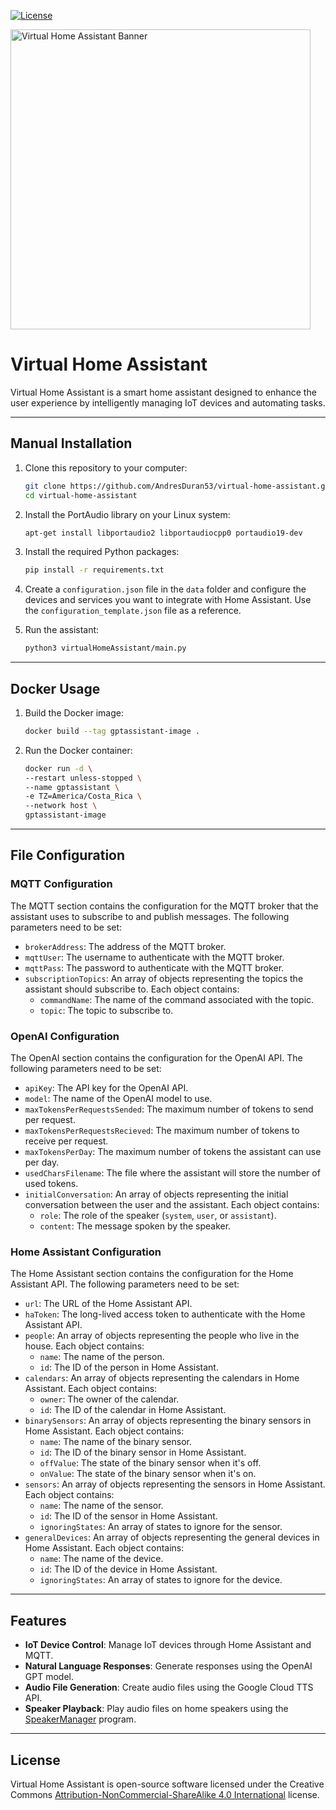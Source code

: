 [![License](https://img.shields.io/badge/license-CC%20BY--NC--SA%204.0-green)](https://creativecommons.org/licenses/by-nc-sa/4.0/deed.es)

<img width="480" src="media/vha_banner.png" alt="Virtual Home Assistant Banner">

# Virtual Home Assistant
Virtual Home Assistant is a smart home assistant designed to enhance the user experience by intelligently managing IoT devices and automating tasks.

---

## Manual Installation

1. Clone this repository to your computer:
    ```bash
    git clone https://github.com/AndresDuran53/virtual-home-assistant.git
    cd virtual-home-assistant
    ```

2. Install the PortAudio library on your Linux system:
    ```bash
    apt-get install libportaudio2 libportaudiocpp0 portaudio19-dev
    ```

3. Install the required Python packages:
    ```bash
    pip install -r requirements.txt
    ```

4. Create a `configuration.json` file in the `data` folder and configure the devices and services you want to integrate with Home Assistant. Use the `configuration_template.json` file as a reference.

5. Run the assistant:
    ```bash
    python3 virtualHomeAssistant/main.py
    ```

---

## Docker Usage

1. Build the Docker image:
    ```bash
    docker build --tag gptassistant-image .
    ```

2. Run the Docker container:
    ```bash
    docker run -d \
    --restart unless-stopped \
    --name gptassistant \
    -e TZ=America/Costa_Rica \
    --network host \
    gptassistant-image
    ```

---

## File Configuration

### MQTT Configuration

The MQTT section contains the configuration for the MQTT broker that the assistant uses to subscribe to and publish messages. The following parameters need to be set:

- `brokerAddress`: The address of the MQTT broker.
- `mqttUser`: The username to authenticate with the MQTT broker.
- `mqttPass`: The password to authenticate with the MQTT broker.
- `subscriptionTopics`: An array of objects representing the topics the assistant should subscribe to. Each object contains:
  - `commandName`: The name of the command associated with the topic.
  - `topic`: The topic to subscribe to.

### OpenAI Configuration

The OpenAI section contains the configuration for the OpenAI API. The following parameters need to be set:

- `apiKey`: The API key for the OpenAI API.
- `model`: The name of the OpenAI model to use.
- `maxTokensPerRequestsSended`: The maximum number of tokens to send per request.
- `maxTokensPerRequestsRecieved`: The maximum number of tokens to receive per request.
- `maxTokensPerDay`: The maximum number of tokens the assistant can use per day.
- `usedCharsFilename`: The file where the assistant will store the number of used tokens.
- `initialConversation`: An array of objects representing the initial conversation between the user and the assistant. Each object contains:
  - `role`: The role of the speaker (`system`, `user`, or `assistant`).
  - `content`: The message spoken by the speaker.

### Home Assistant Configuration

The Home Assistant section contains the configuration for the Home Assistant API. The following parameters need to be set:

- `url`: The URL of the Home Assistant API.
- `haToken`: The long-lived access token to authenticate with the Home Assistant API.
- `people`: An array of objects representing the people who live in the house. Each object contains:
  - `name`: The name of the person.
  - `id`: The ID of the person in Home Assistant.
- `calendars`: An array of objects representing the calendars in Home Assistant. Each object contains:
  - `owner`: The owner of the calendar.
  - `id`: The ID of the calendar in Home Assistant.
- `binarySensors`: An array of objects representing the binary sensors in Home Assistant. Each object contains:
  - `name`: The name of the binary sensor.
  - `id`: The ID of the binary sensor in Home Assistant.
  - `offValue`: The state of the binary sensor when it's off.
  - `onValue`: The state of the binary sensor when it's on.
- `sensors`: An array of objects representing the sensors in Home Assistant. Each object contains:
  - `name`: The name of the sensor.
  - `id`: The ID of the sensor in Home Assistant.
  - `ignoringStates`: An array of states to ignore for the sensor.
- `generalDevices`: An array of objects representing the general devices in Home Assistant. Each object contains:
  - `name`: The name of the device.
  - `id`: The ID of the device in Home Assistant.
  - `ignoringStates`: An array of states to ignore for the device.

---

## Features

- **IoT Device Control**: Manage IoT devices through Home Assistant and MQTT.
- **Natural Language Responses**: Generate responses using the OpenAI GPT model.
- **Audio File Generation**: Create audio files using the Google Cloud TTS API.
- **Speaker Playback**: Play audio files on home speakers using the [SpeakerManager](https://github.com/AndresDuran53/speaker-manager) program.

---

## License

Virtual Home Assistant is open-source software licensed under the Creative Commons [Attribution-NonCommercial-ShareAlike 4.0 International](https://creativecommons.org/licenses/by-nc-sa/4.0/deed.es) license.